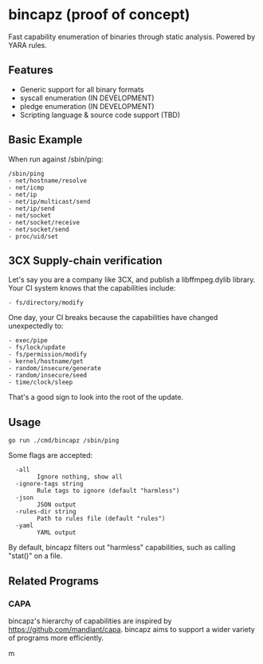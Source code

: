# bincapz (proof of concept)

Fast capability enumeration of binaries through static analysis. Powered by YARA rules.

## Features

- Generic support for all binary formats
- syscall enumeration (IN DEVELOPMENT)
- pledge enumeration (IN DEVELOPMENT)
- Scripting language & source code support (TBD)

## Basic Example

When run against /sbin/ping:

```
/sbin/ping
- net/hostname/resolve
- net/icmp
- net/ip
- net/ip/multicast/send
- net/ip/send
- net/socket
- net/socket/receive
- net/socket/send
- proc/uid/set
```

## 3CX Supply-chain verification

Let's say you are a company like 3CX, and publish a libffmpeg.dylib library. Your CI system knows that the capabilities include:

```
- fs/directory/modify
```

One day, your CI breaks because the capabilities have changed unexpectedly to:

```
- exec/pipe
- fs/lock/update
- fs/permission/modify
- kernel/hostname/get
- random/insecure/generate
- random/insecure/seed
- time/clock/sleep
```

That's a good sign to look into the root of the update.

## Usage

```
go run ./cmd/bincapz /sbin/ping
```

Some flags are accepted:

```
  -all
    	Ignore nothing, show all
  -ignore-tags string
    	Rule tags to ignore (default "harmless")
  -json
    	JSON output
  -rules-dir string
    	Path to rules file (default "rules")
  -yaml
        YAML output
```

By default, bincapz filters out "harmless" capabilities, such as calling "stat()" on a file.

## Related Programs

### CAPA

bincapz's hierarchy of capabilities are inspired by https://github.com/mandiant/capa. bincapz aims to support a wider variety of programs more efficiently.

m